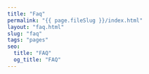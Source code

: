 ```yaml
---
title: "Faq"
permalink: "{{ page.fileSlug }}/index.html"
layout: "faq.html"
slug: "faq"
tags: "pages"
seo:
  title: "FAQ"
  og_title: "FAQ"
---
```



